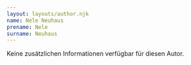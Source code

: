 ```yaml
---
layout: layouts/author.njk
name: Nele Neuhaus
prename: Nele
surname: Neuhaus
---
```

Keine zusätzlichen Informationen verfügbar für diesen Autor.
